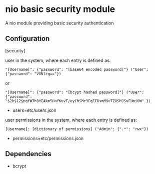 # nio basic security module

A nio module providing basic security authentication


## Configuration

[security]

user in the system, where each entry is defined as: 
```
"[Username]": {"password": "[base64 encoded password]"} ("User": {"password": "VXNlcg=="})
```
or
```
"[Username]": {"password": "[bcypt hashed password]"} ("User": {"password": "$2b$12$pgfW7h9YEAkm5HafKuvT/uyChSMr9FgEFDxmM9uTZOSMJSvFUmiOW" })
```
- users=etc/users.json

user permissions in the system, where each entry is defined as:
```
[Username]: [dictionary of permissions] ("Admin": {".*": "rwx"})
```
- permissions=etc/permissions.json

## Dependencies

- bcrypt
